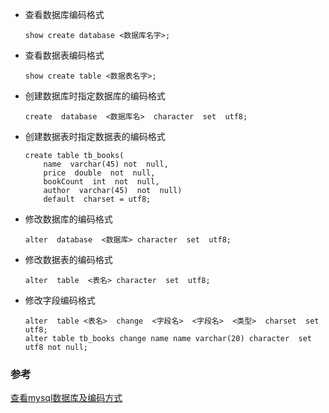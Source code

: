 
- 查看数据库编码格式

  ```
  show create database <数据库名字>;
  ```

- 查看数据表编码格式

  ```
  show create table <数据表名字>;
  ```

- 创建数据库时指定数据库的编码格式

  ```
  create  database  <数据库名>  character  set  utf8;
  ```

- 创建数据表时指定数据表的编码格式

  ```
  create table tb_books(
      name  varchar(45) not  null,
      price  double  not  null,
      bookCount  int  not  null,
      author  varchar(45)  not  null) 
      default  charset = utf8;
  ```

- 修改数据库的编码格式

  ```
  alter  database  <数据库> character  set  utf8;
  ```

- 修改数据表的编码格式

  ```
  alter  table  <表名> character  set  utf8;
  ```

- 修改字段编码格式

  ```
  alter  table <表名>  change  <字段名>  <字段名>  <类型>  charset  set  utf8;
  alter table tb_books change name name varchar(20) character  set  utf8 not null;
  ```

  

### 参考

[查看mysql数据库及编码方式](https://www.jianshu.com/p/57ebcb855e0c)